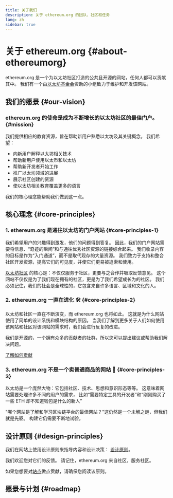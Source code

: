 ```yaml
---
title: 关于我们
description: 关于 ethereum.org 的团队、社区和任务
lang: zh
sidebar: true
---
```


# 关于 ethereum.org {#about-ethereumorg}

ethereum.org 是一个为以太坊社区打造的公共且开源的网站，任何人都可以贡献其中。 我们有一个由[以太坊基金会](/foundation/)资助的小组致力于维护和开发该网站。

## 我们的愿景 {#our-vision}

### ethereum.org 的使命是成为不断增长的以太坊社区的最佳门户。 {#mission}

我们提供相应的教育资源，旨在帮助新用户熟悉以太坊及其关键概念。 我们希望：

- 向新用户解释以太坊相关技术
- 帮助新用户使用以太币和以太坊
- 帮助新开发者开始工作
- 推广以太坊领域的进展
- 展示社区创建的资源
- 使以太坊相关教育覆盖更多的语言

我们的核心理念能帮助我们做到这一点。

## 核心理念 {#core-principles}

### 1. ethereum.org 是通往以太坊的门户网站 {#core-principles-1}

我们希望用户的兴趣得到激发，他们的问题得到答复。 因此，我们的门户网站需要将信息、“奇迹的瞬间”和与通往优秀社区资源的链接综合起来。 我们收录内容的目标是作为“入门通道”，而不是取代现存的大量资源。 我们致力于支持和整合社区开发资源，提高它们的可见度，并使它们更易被追索和使用。

[以太坊社区](/community/) 的核心是：不仅仅服务于社区，更要与之合作并吸取反馈意见。 这个网站不仅仅是为了我们现在拥有的社区，更是为了我们希望成长为的社区。 我们必须记住，我们的社会是全球性的，它包含来自许多语言、区域和文化的人。

### 2. ethereum.org 一直在进化 🛠 {#core-principles-2}

以太坊和社区一直在不断演变，而 ethereum.org 也将如此。 这就是为什么网站使用了简单的设计系统和模块结构的原因。 当我们了解到更多关于人们如何使用该网站和社区对该网站的需求时，我们会进行反复的改进。

我们是开源的，一个拥有众多的贡献者的社群，所以您可以提出建议或帮助我们解决问题。

[了解如何贡献](/contributing/)

### 3. ethereum.org 不是一个卖普通商品的网站 🦄 {#core-principles-3}

以太坊是一个庞然大物：它包括社区、技术、思想和意识形态等等。 这意味着网站需要处理许多不同的用户的需求， 比如“需要特定工具的开发者”和“刚刚购买了一些 ETH 却不知道钱包是什么的新人”

"哪个网站是了解和学习区块链平台的最佳网站？"这仍然是一个未解之谜，但我们就是先驱。 构建它仍需要不断地试验。

## 设计原则 {#design-principles}

我们在网站上使用设计原则来指导内容和设计决策： [设计原则](/contributing/design-principles/)。

我们欢迎您对它们的反馈。 请记住，ethereum.org 来自社区，服务社区。

如果您想要对[站点](/contributing/)做点贡献，请确保您阅读该原则。

## 愿景与计划 {#roadmap}

<Roadmap />
